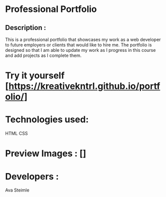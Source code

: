 # Professional Portfolio

## Description : 
This is a professional portfolio that showcases my work as a web developer to future employers or clients that would like to hire me. The portfolio is designed so that I am able to update my work as I progress in this course and add projects as I complete them. 

# Try it yourself [https://kreativekntrl.github.io/portfolio/]

# Technologies used:
HTML
CSS

# Preview Images : []

# Developers :
Ava Steimle